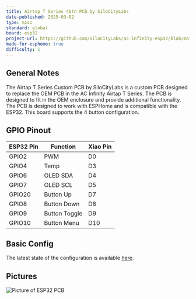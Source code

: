 ```yaml
---
title: Airtap T Series 4btn PCB by SiloCityLabs
date-published: 2025-03-02
type: misc
standard: global
board: esp32
project-url: https://github.com/SiloCityLabs/ac-infinity-esp32/blob/main/Airtap-Tx/Gen-2/esphome-4btn-rev1.yaml
made-for-esphome: true
difficulty: 1
---
```


## General Notes

The Airtap T Series Custom PCB by SiloCityLabs is a custom PCB designed to replace the OEM PCB in the AC Infinity Airtap T Series. The PCB is designed to fit in the OEM enclosure and provide additional functionality. The PCB is designed to work with ESPHome and is compatible with the ESP32. This board supports the 4 button configuration.

## GPIO Pinout

| ESP32 Pin | Function      | Xiao Pin |
|-----------|---------------|----------|
| GPIO2     | PWM           | D0       |
| GPIO4     | Temp          | D3       |
| GPIO6     | OLED SDA      | D4       |
| GPIO7     | OLED SCL      | D5       |
| GPIO20    | Button Up     | D7       |
| GPIO8     | Button Down   | D8       |
| GPIO9     | Button Toggle | D9       |
| GPIO10    | Button Menu   | D10      |

## Basic Config

The latest state of the configuration is available [here](https://github.com/SiloCityLabs/ac-infinity-esp32/blob/main/Airtap-Tx/Gen-2/esphome-4btn-rev1.yaml).

## Pictures

![Picture of ESP32 PCB](https://shop.silocitylabs.com/cdn/shop/files/2024-09-06T14_33_16.230Z-PXL_20240904_155449934.jpg "Picture of PCB")
